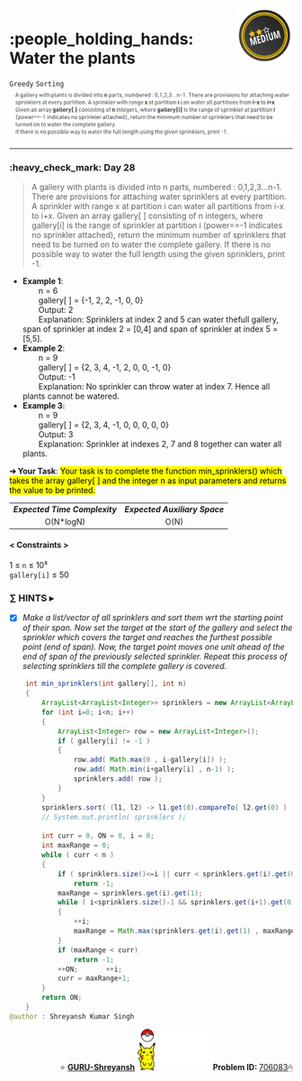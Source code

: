 <img align='right' src="https://github.com/guru-shreyansh/GeeksforGeeks-30-Days-of-Code/blob/main/!DOC!/Medium%233.png" width="100">
<h1>:people_holding_hands: Water the plants</h1>

`Greedy`
`Sorting`
<img align='centre' src="https://github.com/guru-shreyansh/GeeksforGeeks-30-Days-of-Code/blob/main/Day%3C28%3E/D28.png">
________________________________________________________________________________________________________________________________________________________
<h3>:heavy_check_mark: Day 28</h3>
<blockquote>A gallery with plants is divided into n parts, numbered : 0,1,2,3...n-1. There are provisions for attaching water sprinklers at every partition. A sprinkler with range x at partition i can water all partitions from i-x to i+x.
Given an array gallery[ ] consisting of n integers, where gallery[i] is the range of sprinkler at partition i (power==-1 indicates no sprinkler attached), return the minimum number of sprinklers that need to be turned on to water the complete gallery.
If there is no possible way to water the full length using the given sprinklers, print -1.</blockquote>

* **Example 1**:<br>
&emsp;&emsp;n = 6<br>
&emsp;&emsp;gallery[ ] = {-1, 2, 2, -1, 0, 0}<br>
&emsp;&emsp;Output: 2<br>
&emsp;&emsp;Explanation: Sprinklers at index 2 and 5 can water thefull gallery, span of sprinkler at index 2 = [0,4] and span of sprinkler at index 5 = [5,5].<br>
* **Example 2**:<br>
&emsp;&emsp;n = 9<br>
&emsp;&emsp;gallery[ ] = {2, 3, 4, -1, 2, 0, 0, -1, 0}<br>
&emsp;&emsp;Output: -1<br>
&emsp;&emsp;Explanation: No sprinkler can throw water at index 7. Hence all plants cannot be watered.<br>
* **Example 3**:<br>
&emsp;&emsp;n = 9<br>
&emsp;&emsp;gallery[ ] = {2, 3, 4, -1, 0, 0, 0, 0, 0}<br>
&emsp;&emsp;Output: 3<br>
&emsp;&emsp;Explanation: Sprinkler at indexes 2, 7 and 8 together can water all plants.<br>

**➔ Your Task**:
<mark>Your task is to complete the function min_sprinklers() which takes the array gallery[ ] and the integer n as input parameters and returns the value to be printed.</mark>

<table align="center">
      <tr><td><em><b>Expected Time Complexity</td> <td><em><b>Expected Auxiliary Space</td></tr>
      <tr><td align="center">O(N*logN)</td> <td align="center">O(N)</td></tr>
</table>

#### < Constraints >
1  ≤ ` n ` ≤  10⁵<br>
` gallery[i] ` ≤  50

###      ∑ HINTS ▸
- [x] _Make a list/vector of all sprinklers and sort them wrt the starting point of their span._
_Now set the target at the start of the gallery and select the sprinkler which covers the target and reaches the furthest possible point (end of span)._
_Now, the target point moves one unit ahead of the end of span of the previously selected sprinkler. Repeat this process of selecting sprinklers till the complete gallery is covered._
```java
    int min_sprinklers(int gallery[], int n)
    {
        ArrayList<ArrayList<Integer>> sprinklers = new ArrayList<ArrayList<Integer>>();
        for (int i=0; i<n; i++)
        {
            ArrayList<Integer> row = new ArrayList<Integer>();
            if ( gallery[i] != -1 )
            {
                row.add( Math.max(0 , i-gallery[i]) );
                row.add( Math.min(i+gallery[i] , n-1) );
                sprinklers.add( row );
            }
        }
        sprinklers.sort( (l1, l2) -> l1.get(0).compareTo( l2.get(0) ) );
        // System.out.println( sprinklers );
        
        int curr = 0, ON = 0, i = 0;
        int maxRange = 0;
        while ( curr < n )
        {
            if ( sprinklers.size()<=i || curr < sprinklers.get(i).get(0) )
                return -1;
            maxRange = sprinklers.get(i).get(1);
            while ( i<sprinklers.size()-1 && sprinklers.get(i+1).get(0) <= curr )
            {
                ++i;
                maxRange = Math.max(sprinklers.get(i).get(1) , maxRange);
            }
            if (maxRange < curr)
                return -1;
            ++ON;       ++i;
            curr = maxRange+1;
        }
        return ON;
    }
@author : Shreyansh Kumar Singh
```
<p align="right"> ⭐️ <a href="https://github.com/GURU-Shreyansh" target="_blank"> <b>GURU-Shreyansh</b></a>
      <img src="https://github.com/guru-shreyansh/GeeksforGeeks-30-Days-of-Code/blob/main/!DOC!/GIF--Pika-Wiggles-aoydQ5HRJUAbm.gif" width="135"><b>Problem ID: </b><a href="https://practice.geeksforgeeks.org/problems/410d51d667ab93f2219b15126f001f32e8bb029e/1/?track=30-DOC-day-28&batchId=320" align="left">706083</a>🖱</p>
<!--
#GURU ツ
-->
